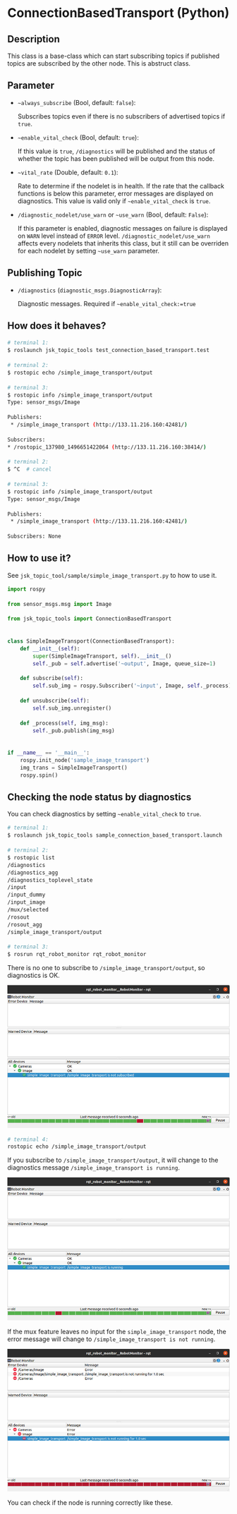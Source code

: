 # ConnectionBasedTransport (Python)

## Description

This class is a base-class which can start subscribing topics if published topics are subscribed by the other node.
This is abstruct class.

## Parameter

* `~always_subscribe` (Bool, default: `false`):

  Subscribes topics even if there is no subscribers of advertised topics if `true`.

* `~enable_vital_check` (Bool, default: `true`):

  If this value is `true`, `/diagnostics` will be published and the status of whether the topic has been published will be output from this node.

* `~vital_rate` (Double, default: `0.1`):

  Rate to determine if the nodelet is in health.
  If the rate that the callback functions is below this parameter, error messages are displayed on diagnostics.
  This value is valid only if `~enable_vital_check` is `true`.

* `/diagnostic_nodelet/use_warn` or `~use_warn` (Bool, default: `False`):

  If this parameter is enabled, diagnostic messages on failure is displayed on `WARN` level instead of `ERROR` level.
  `/diagnostic_nodelet/use_warn` affects every nodelets that inherits this class, but it still can be overriden for each nodelet by setting `~use_warn` parameter.

## Publishing Topic

* `/diagnostics` (`diagnostic_msgs.DiagnosticArray`):

  Diagnostic messages. Required if `~enable_vital_check:=true`

## How does it behaves?

```bash
# terminal 1:
$ roslaunch jsk_topic_tools test_connection_based_transport.test

# terminal 2:
$ rostopic echo /simple_image_transport/output

# terminal 3:
$ rostopic info /simple_image_transport/output
Type: sensor_msgs/Image

Publishers:
 * /simple_image_transport (http://133.11.216.160:42481/)

Subscribers:
* /rostopic_137980_1496651422064 (http://133.11.216.160:38414/)

# terminal 2:
$ ^C  # cancel

# terminal 3:
$ rostopic info /simple_image_transport/output
Type: sensor_msgs/Image

Publishers:
 * /simple_image_transport (http://133.11.216.160:42481/)

Subscribers: None
```

## How to use it?

See `jsk_topic_tool/sample/simple_image_transport.py` to how to use it.

```python
import rospy

from sensor_msgs.msg import Image

from jsk_topic_tools import ConnectionBasedTransport


class SimpleImageTransport(ConnectionBasedTransport):
    def __init__(self):
        super(SimpleImageTransport, self).__init__()
        self._pub = self.advertise('~output', Image, queue_size=1)

    def subscribe(self):
        self.sub_img = rospy.Subscriber('~input', Image, self._process)

    def unsubscribe(self):
        self.sub_img.unregister()

    def _process(self, img_msg):
        self._pub.publish(img_msg)


if __name__ == '__main__':
    rospy.init_node('sample_image_transport')
    img_trans = SimpleImageTransport()
    rospy.spin()
```

## Checking the node status by diagnostics

You can check diagnostics by setting `~enable_vital_check` to `true`.

```bash
# terminal 1:
$ roslaunch jsk_topic_tools sample_connection_based_transport.launch

# terminal 2:
$ rostopic list
/diagnostics
/diagnostics_agg
/diagnostics_toplevel_state
/input
/input_dummy
/input_image
/mux/selected
/rosout
/rosout_agg
/simple_image_transport/output

# terminal 3:
$ rosrun rqt_robot_monitor rqt_robot_monitor
```

There is no one to subscribe to `/simple_image_transport/output`, so diagnostics is OK.

![](images/diagnostics_no_subscribers.jpg)

```bash
# terminal 4:
rostopic echo /simple_image_transport/output
```

If you subscribe to `/simple_image_transport/output`,
it will change to the diagnostics message `/simple_image_transport is running`.

![](images/diagnostics_is_running.jpg)

If the mux feature leaves no input for the `simple_image_transport` node,
the error message will change to `/simple_image_transport is not running`.

![](images/diagnostics_is_not_running.jpg)

You can check if the node is running correctly like these.
